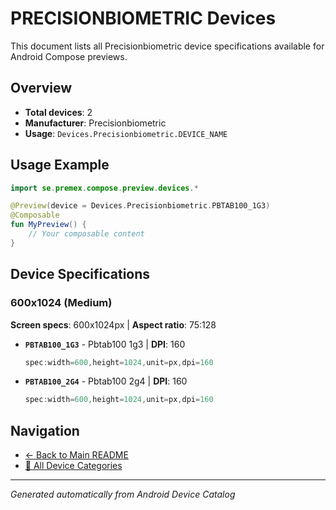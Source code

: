 # PRECISIONBIOMETRIC Devices

This document lists all Precisionbiometric device specifications available for Android Compose previews.

## Overview

- **Total devices**: 2
- **Manufacturer**: Precisionbiometric
- **Usage**: `Devices.Precisionbiometric.DEVICE_NAME`

## Usage Example

```kotlin
import se.premex.compose.preview.devices.*

@Preview(device = Devices.Precisionbiometric.PBTAB100_1G3)
@Composable
fun MyPreview() {
    // Your composable content
}
```

## Device Specifications

### 600x1024 (Medium)

**Screen specs**: 600x1024px | **Aspect ratio**: 75:128

- **`PBTAB100_1G3`** - Pbtab100 1g3 | **DPI**: 160
  ```kotlin
  spec:width=600,height=1024,unit=px,dpi=160
  ```

- **`PBTAB100_2G4`** - Pbtab100 2g4 | **DPI**: 160
  ```kotlin
  spec:width=600,height=1024,unit=px,dpi=160
  ```

## Navigation

- [← Back to Main README](../../README.md)
- [📱 All Device Categories](../README.md)

---
*Generated automatically from Android Device Catalog*
